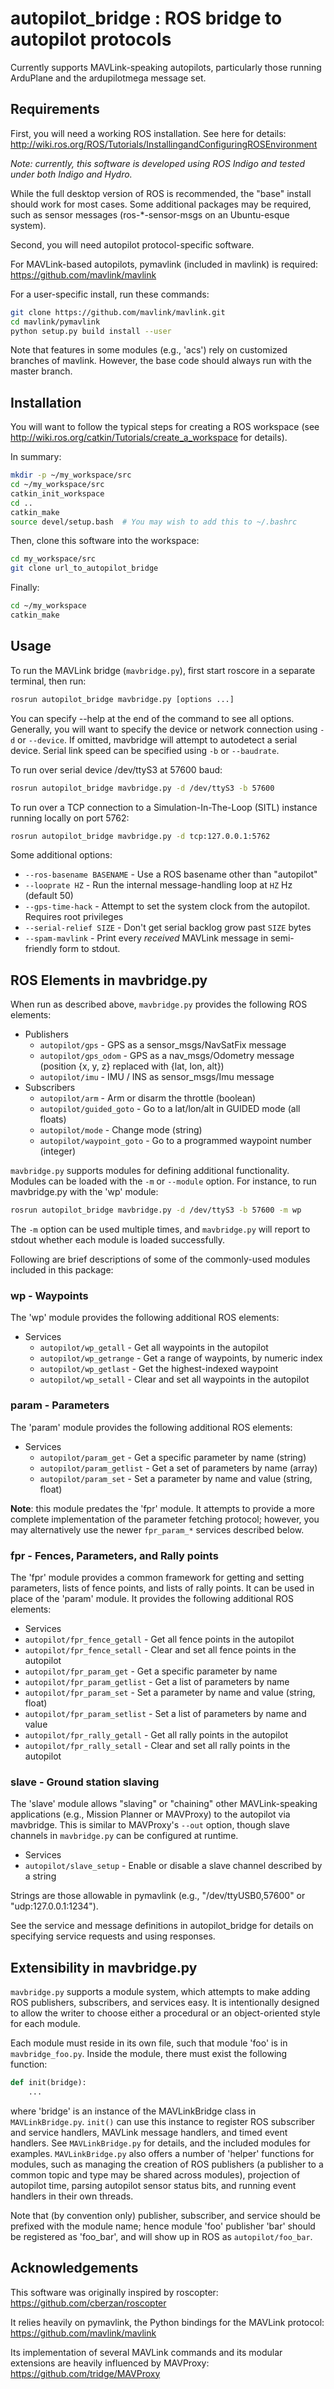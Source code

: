 # autopilot\_bridge : ROS bridge to autopilot protocols

Currently supports MAVLink-speaking autopilots,
particularly those running ArduPlane and the ardupilotmega message set.

## Requirements

First, you will need a working ROS installation. See here for details:
http://wiki.ros.org/ROS/Tutorials/InstallingandConfiguringROSEnvironment

_Note: currently, this software is developed using ROS Indigo
and tested under both Indigo and Hydro._

While the full desktop version of ROS is recommended, the "base" install
should work for most cases. Some additional packages may be required,
such as sensor messages (ros-\*-sensor-msgs on an Ubuntu-esque system).

Second, you will need autopilot protocol-specific software.

For MAVLink-based autopilots, pymavlink (included in mavlink) is required:
https://github.com/mavlink/mavlink

For a user-specific install, run these commands:

```bash
git clone https://github.com/mavlink/mavlink.git
cd mavlink/pymavlink
python setup.py build install --user
```

Note that features in some modules (e.g., 'acs') rely on customized branches
of mavlink. However, the base code should always run with the master branch.

## Installation

You will want to follow the typical steps for creating a ROS workspace
(see http://wiki.ros.org/catkin/Tutorials/create_a_workspace for details).

In summary:

```bash
mkdir -p ~/my_workspace/src
cd ~/my_workspace/src
catkin_init_workspace
cd ..
catkin_make
source devel/setup.bash  # You may wish to add this to ~/.bashrc
```
        
Then, clone this software into the workspace:

```bash
cd my_workspace/src
git clone url_to_autopilot_bridge
```

Finally:

```bash
cd ~/my_workspace
catkin_make
```

## Usage

To run the MAVLink bridge (`mavbridge.py`), first start roscore in a separate terminal, then run:

```bash
rosrun autopilot_bridge mavbridge.py [options ...]
```

You can specify --help at the end of the command to see all options.
Generally, you will want to specify the device or network connection using `-d` or `--device`.
If omitted, mavbridge will attempt to autodetect a serial device.
Serial link speed can be specified using `-b` or `--baudrate`.

To run over serial device /dev/ttyS3 at 57600 baud:

```bash
rosrun autopilot_bridge mavbridge.py -d /dev/ttyS3 -b 57600
```

To run over a TCP connection to a Simulation-In-The-Loop (SITL) instance running
locally on port 5762:

```bash
rosrun autopilot_bridge mavbridge.py -d tcp:127.0.0.1:5762
```

Some additional options:

* `--ros-basename BASENAME` - Use a ROS basename other than "autopilot"
* `--looprate HZ` - Run the internal message-handling loop at `HZ` Hz (default 50)
* `--gps-time-hack` - Attempt to set the system clock from the autopilot. Requires root privileges
* `--serial-relief SIZE` - Don't get serial backlog grow past `SIZE` bytes
* `--spam-mavlink` - Print every _received_ MAVLink message in semi-friendly form to stdout.

## ROS Elements in mavbridge.py

When run as described above, `mavbridge.py` provides the following ROS elements:

* Publishers
  * `autopilot/gps` - GPS as a sensor\_msgs/NavSatFix message
  * `autopilot/gps_odom` - GPS as a nav\_msgs/Odometry message (position {x, y, z} replaced with {lat, lon, alt})
  * `autopilot/imu` - IMU / INS as sensor\_msgs/Imu message
* Subscribers
  * `autopilot/arm` - Arm or disarm the throttle (boolean)
  * `autopilot/guided_goto` - Go to a lat/lon/alt in GUIDED mode (all floats)
  * `autopilot/mode` - Change mode (string)
  * `autopilot/waypoint_goto` - Go to a programmed waypoint number (integer)

`mavbridge.py` supports modules for defining additional functionality.
Modules can be loaded with the `-m` or `--module` option.
For instance, to run mavbridge.py with the 'wp' module:

```bash
rosrun autopilot_bridge mavbridge.py -d /dev/ttyS3 -b 57600 -m wp
```

The `-m` option can be used multiple times, and `mavbridge.py` will report to stdout
whether each module is loaded successfully.

Following are brief descriptions of some of the commonly-used modules included in this package:

### wp - Waypoints

The 'wp' module provides the following additional ROS elements:

* Services
  * `autopilot/wp_getall` - Get all waypoints in the autopilot
  * `autopilot/wp_getrange` - Get a range of waypoints, by numeric index
  * `autopilot/wp_getlast` - Get the highest-indexed waypoint
  * `autopilot/wp_setall` - Clear and set all waypoints in the autopilot

### param - Parameters

The 'param' module provides the following additional ROS elements:

* Services
  * `autopilot/param_get` - Get a specific parameter by name (string)
  * `autopilot/param_getlist` - Get a set of parameters by name (array)
  * `autopilot/param_set` - Set a parameter by name and value (string, float)

**Note**: this module predates the 'fpr' module. It attempts to provide a more
complete implementation of the parameter fetching protocol; however, you may
alternatively use the newer `fpr_param_*` services described below.

### fpr - Fences, Parameters, and Rally points

The 'fpr' module provides a common framework for getting and setting parameters,
lists of fence points, and lists of rally points. It can be used in place of the
'param' module. It provides the following additional ROS elements:

* Services
 * `autopilot/fpr_fence_getall` - Get all fence points in the autopilot
 * `autopilot/fpr_fence_setall` - Clear and set all fence points in the autopilot
 * `autopilot/fpr_param_get` - Get a specific parameter by name
 * `autopilot/fpr_param_getlist` - Get a list of parameters by name
 * `autopilot/fpr_param_set` - Set a parameter by name and value (string, float)
 * `autopilot/fpr_param_setlist` - Set a list of parameters by name and value
 * `autopilot/fpr_rally_getall` - Get all rally points in the autopilot
 * `autopilot/fpr_rally_setall` - Clear and set all rally points in the autopilot

### slave - Ground station slaving

The 'slave' module allows "slaving" or "chaining" other MAVLink-speaking applications
(e.g., Mission Planner or MAVProxy) to the autopilot via mavbridge. This is similar to
MAVProxy's `--out` option, though slave channels in `mavbridge.py` can be configured
at runtime.

* Services
 * `autopilot/slave_setup` - Enable or disable a slave channel described by a string

Strings are those allowable in pymavlink (e.g., "/dev/ttyUSB0,57600" or "udp:127.0.0.1:1234").

See the service and message definitions in autopilot\_bridge for details
on specifying service requests and using responses.

## Extensibility in mavbridge.py

`mavbridge.py` supports a module system, which attempts to make adding ROS publishers,
subscribers, and services easy. It is intentionally designed to allow the writer
to choose either a procedural or an object-oriented style for each module.

Each module must reside in its own file, such that module 'foo' is in `mavbridge_foo.py`.
Inside the module, there must exist the following function:

```python
def init(bridge):
    ...
```

where 'bridge' is an instance of the MAVLinkBridge class in `MAVLinkBridge.py`.
`init()` can use this instance to register ROS subscriber and service handlers,
MAVLink message handlers, and timed event handlers. See `MAVLinkBridge.py` for
details, and the included modules for examples.
`MAVLinkBridge.py` also offers a number of 'helper' functions for modules, such
as managing the creation of ROS publishers (a publisher to a common topic
and type may be shared across modules), projection of autopilot time,
parsing autopilot sensor status bits, and running event handlers in their
own threads.

Note that (by convention only) publisher, subscriber, and service should
be prefixed with the module name; hence module 'foo' publisher 'bar'
should be registered as 'foo\_bar', and will show up in ROS as `autopilot/foo_bar`.

## Acknowledgements

This software was originally inspired by roscopter:
https://github.com/cberzan/roscopter

It relies heavily on pymavlink, the Python bindings for the MAVLink protocol:
https://github.com/mavlink/mavlink

Its implementation of several MAVLink commands and its modular extensions are heavily influenced by MAVProxy:
https://github.com/tridge/MAVProxy
